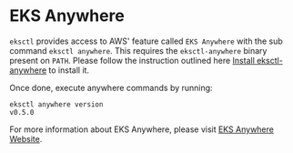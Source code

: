 # EKS Anywhere

`eksctl` provides access to AWS' feature called `EKS Anywhere` with the sub command `eksctl anywhere`.
This requires the `eksctl-anywhere` binary present on `PATH`. Please follow the instruction outlined here [Install eksctl-anywhere](https://anywhere.eks.amazonaws.com/docs/getting-started/install/)
to install it.

Once done, execute anywhere commands by running:

```shell
eksctl anywhere version
v0.5.0
```

For more information about EKS Anywhere, please visit [EKS Anywhere Website](https://anywhere.eks.amazonaws.com/).
